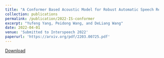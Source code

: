 ```yaml
---
title: "A Conformer Based Acoustic Model for Robust Automatic Speech Recognition"
collection: publications
permalink: /publication/2022-IS-conformer
excerpt: "Yufeng Yang, Peidong Wang, and DeLiang Wang"
date: 2022-04-01
venue: 'Submitted to Interspeech 2022'
paperurl: 'https://arxiv.org/pdf/2203.00725.pdf'
---
```


[Download](https://arxiv.org/pdf/2203.00725.pdf)
<!-- 
Recommended citation: Your Name, You. (2010). "Paper Title Number 2." <i>Journal 1</i>. 1(2).
 -->

